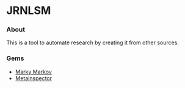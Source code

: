 # JRNLSM

### About

This is a tool to automate research by creating it from other sources.

### Gems 

* [Marky Markov](https://github.com/zolrath/marky_markov)
* [Metainspector](https://github.com/jaimeiniesta/metainspector)